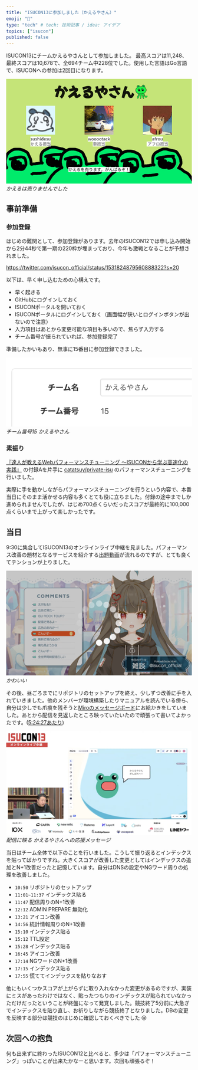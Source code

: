```yaml
---
title: "ISUCON13に参加しました（かえるやさん）"
emoji: "🐸"
type: "tech" # tech: 技術記事 / idea: アイデア
topics: ["isucon"]
published: false
---
```


ISUCON13にチームかえるやさんとして参加しました。 最高スコアは11,248、最終スコアは10,678で、全694チーム中228位でした。使用した言語はGo言語で、ISUCONへの参加は2回目になります。

![チーム紹介スライド](/images/isucon13-team-introduction-kaeruyasan.png)
*かえるは売りませんでした*

## 事前準備

### 参加登録

はじめの難関として、参加登録があります。去年のISUCON12では申し込み開始から2分44秒で第一期の220枠が埋まっており、今年も激戦となることが予想されました。

https://twitter.com/isucon_official/status/1531824879560888322?s=20

以下は、早く申し込むための心構えです。

- 早く起きる
- GitHubにログインしておく
- ISUCONポータルを開いておく
- ISUCONポータルにログインしておく（画面幅が狭いとログインボタンが出ないので注意）
- 入力項目はあとから変更可能な項目も多いので、焦らず入力する
- チーム番号が振られていれば、参加登録完了

準備したかいもあり、無事に15番目に参加登録できました。

![チーム情報が記載されている画面のスクリーンショット。チーム番号15 かえるやさん と記載されている](/images/isucon13-team-number-15.png)
*チーム番号15 かえるやさん*

### 素振り

[『達人が教えるWebパフォーマンスチューニング 〜ISUCONから学ぶ高速化の実践』](https://www.amazon.co.jp/dp/4297128462) の付録Aを片手に [catatsuy/private-isu](https://github.com/catatsuy/private-isu) のパフォーマンスチューニングを行いました。

実際に手を動かしながらパフォーマンスチューニングを行うという内容で、本番当日にそのまま活かせる内容も多くとても役に立ちました。付録の途中までしか進められませんでしたが、はじめ700点くらいだったスコアが最終的に100,000点くらいまで上がって楽しかったです。

## 当日

9:30に集合してISUCON13のオンラインライブ中継を見ました。パフォーマンス改善の題材となるサービスを紹介する[出題動画](https://www.youtube.com/watch?v=OOyInZbM85k)が流れるのですが、とても良くてテンションが上りました。

![ISUCON13 出題動画のスクリーンショット](/images/isucon13-introduction.png)
*かわいい*

その後、昼ごろまでにリポジトリのセットアップを終え、少しずつ改善に手を入れていきました。他のメンバーが環境構築したりマニュアルを読んでいる傍ら、自分は少しでも爪痕を残そうと[Miroのメッセージボード](https://x.com/isucon_official/status/1727961599900877015?s=20)にお絵かきをしていました。あとから配信を見返したところ映っていたいたので頑張って書いてよかったです。([5:24:27あたり](https://www.youtube.com/live/YJ1_JnuZp0U?si=fAVdi16kWV_XCAa2&t=19467))

![かえるやさんへの応援メッセージ](/images/isucon13-cheer-for-kaeruyasan.png)
*配信に映る かえるやさんへの応援メッセージ*

当日はチーム全体で以下のことを行いました。こうして振り返るとインデックスを貼ってばかりですね。大きくスコアが改善した変更としてはインデックスの追加とN+1改善だったと記憶しています。自分はDNSの設定やNGワード周りの処理を改善しました。

- `10:50` リポジトリのセットアップ
- `11:01~11:37` インデックス貼る
- `11:47` 配信周りのN+1改善
- `12:12` ADMIN PREPARE 無効化
- `13:21` アイコン改善
- `14:56` 統計情報周りのN+1改善
- `15:10` インデックス貼る
- `15:12` TTL設定
- `15:28` インデックス貼る
- `16:45` アイコン改善
- `17:14` NGワードのN+1改善
- `17:15` インデックス貼る
- `17:55` 慌ててインデックスを貼りなおす

他にもいくつかスコアが上がらずに取り入れなかった変更があるのですが、実装にミスがあったわけではなく、貼ったつもりのインデックスが貼られていなかっただけだったということが終盤になって発覚しました。競技終了5分前に大急ぎでインデックスを貼り直し、お祈りしながら競技終了となりました。DBの変更を反映する部分は競技のはじめに確認しておくべきでした 😢

## 次回への抱負

何も出来ずに終わったISUCON12と比べると、多少は「パフォーマンスチューニング」っぽいことが出来たかなーと思います。次回も頑張るぞ！
